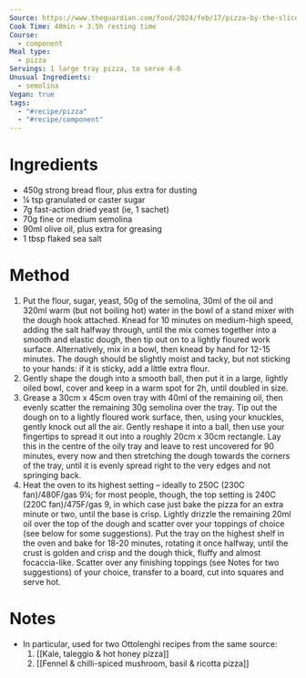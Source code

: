 ```yaml
---
Source: https://www.theguardian.com/food/2024/feb/17/pizza-by-the-slice-recipes-al-taglio-mushrooms-basil-ricotta-kale-taleggio-honey-yotam-ottolenghi
Cook Time: 40min + 3.5h resting time
Course:
  - component
Meal type:
  - pizza
Servings: 1 large tray pizza, to serve 4-6
Unusual Ingredients:
  - semolina
Vegan: true
tags:
  - "#recipe/pizza"
  - "#recipe/component"
---
```

# Ingredients

- 450g strong bread flour, plus extra for dusting
- ¼ tsp granulated or caster sugar
- 7g fast-action dried yeast (ie, 1 sachet)
- 70g fine or medium semolina
- 90ml olive oil, plus extra for greasing
- 1 tbsp flaked sea salt

# Method

1. Put the flour, sugar, yeast, 50g of the semolina, 30ml of the oil and 320ml warm (but not boiling hot) water in the bowl of a stand mixer with the dough hook attached. Knead for 10 minutes on medium-high speed, adding the salt halfway through, until the mix comes together into a smooth and elastic dough, then tip out on to a lightly floured work surface. Alternatively, mix in a bowl, then knead by hand for 12-15 minutes. The dough should be slightly moist and tacky, but not sticking to your hands: if it is sticky, add a little extra flour.
2. Gently shape the dough into a smooth ball, then put it in a large, lightly oiled bowl, cover and keep in a warm spot for 2h, until doubled in size.
3. Grease a 30cm x 45cm oven tray with 40ml of the remaining oil, then evenly scatter the remaining 30g semolina over the tray. Tip out the dough on to a lightly floured work surface, then, using your knuckles, gently knock out all the air. Gently reshape it into a ball, then use your fingertips to spread it out into a roughly 20cm x 30cm rectangle. Lay this in the centre of the oily tray and leave to rest uncovered for 90 minutes, every now and then stretching the dough towards the corners of the tray, until it is evenly spread right to the very edges and not springing back.
4. Heat the oven to its highest setting – ideally to 250C (230C fan)/480F/gas 9¼; for most people, though, the top setting is 240C (220C fan)/475F/gas 9, in which case just bake the pizza for an extra minute or two, until the base is crisp. Lightly drizzle the remaining 20ml oil over the top of the dough and scatter over your toppings of choice (see below for some suggestions). Put the tray on the highest shelf in the oven and bake for 18-20 minutes, rotating it once halfway, until the crust is golden and crisp and the dough thick, fluffy and almost focaccia-like. Scatter over any finishing toppings (see Notes for two suggestions) of your choice, transfer to a board, cut into squares and serve hot.

# Notes

- In particular, used for two Ottolenghi recipes from the same source:
	1. [[Kale, taleggio & hot honey pizza]] 
	2. [[Fennel & chilli-spiced mushroom, basil & ricotta pizza]]
